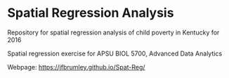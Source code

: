 # Spatial Regression Analysis
Repository for spatial regression analysis of child poverty in Kentucky for 2016

Spatial regression exercise for APSU BIOL 5700, Advanced Data Analytics

Webpage: https://jfbrumley.github.io/Spat-Reg/